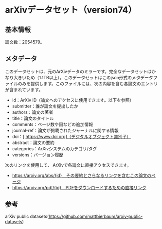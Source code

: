 # arXivデータセット（version74）

## 基本情報
論文数：2054579。

## メタデータ
このデータセットは、元のArXivデータのミラーです。完全なデータセットはかなり大きいため（1.1TB以上）。このデータセットはこのjson形式のメタデータファイルのみを提供します。このファイルには、次の内容を含む各論文のエントリが含まれています。

- id：ArXiv ID（論文へのアクセスに使用できます。以下を参照）
- submitter：誰が論文を提出したか
- authors：論文の著者
- title：論文のタイトル
- comments：ページ数や図などの追加情報
- journal-ref：論文が掲載されたジャーナルに関する情報
- doi：[ https://www.doi.org]（デジタルオブジェクト識別子）
- abstract：論文の要約
- categories：ArXivシステムのカテゴリ/タグ
- versions：バージョン履歴

次のリンクを使用して、 ArXivで各論文に直接アクセスできます。
- https://arxiv.org/abs/{id}　その要約とさらなるリンクを含むこの論文のページ
- https://arxiv.org/pdf/{id}　PDFをダウンロードするための直接リンク

## 参考
arXiv public datasets(https://github.com/mattbierbaum/arxiv-public-datasets)